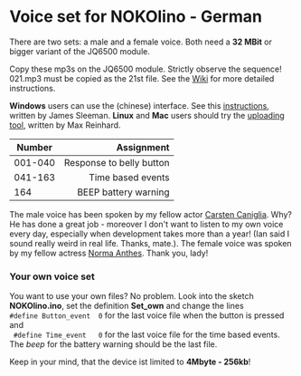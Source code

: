 # Voice set for NOKOlino - German

There are two sets: a male and a female voice. Both need a **32 MBit** or bigger variant of the JQ6500 module.  

Copy these mp3s on the JQ6500 module. Strictly observe the sequence!
021.mp3 must be copied as the 21st file. See the [Wiki](https://github.com/NikolaiRadke/NOKOlino_2/wiki/MP3s-aufspielen) for more 
detailed instructions.  

**Windows** users can use the (chinese) interface. See this [instructions](http://sparks.gogo.co.nz/jq6500/index.html), written by James Sleeman. **Linux** and **Mac** users should try the [uploading tool](https://github.com/NikolaiRadke/NOKOlino_2/tree/master/linux_uploader), written by Max Reinhard.  
  
| Number  | Assignment               |
| --------|-------------------------:|
| 001-040 | Response to belly button |
| 041-163 | Time based events        |
| 164     | BEEP battery warning     |
  
The male voice has been spoken by my fellow actor [Carsten Caniglia](https://filmmakers.de/carsten-caniglia). Why? 
He has done a great job - moreover I don't want to listen to my own voice every day, especially when development takes more than a year! (Ian said I sound really weird in real life. Thanks, mate.). The female voice was spoken by my fellow actress [Norma Anthes](http://norma-anthes.de). Thank you, lady!    

### Your own voice set  
  
You want to use your own files? No problem. Look into the sketch **NOKOlino.ino**, set the definition **Set_own** and change the lines  
``` #define Button_event  0 ```  for the last voice file when the button is pressed and  
``` #define Time_event   0``` for the last voice file for the time based events.  
The *beep* for the battery warning should be the last file.  
  
Keep in your mind, that the device ist limited to **4Mbyte - 256kb**!  
